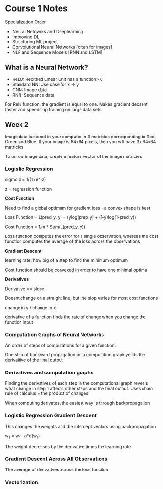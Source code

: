 # Course 1 Notes

Specialization Order

* Neural Netowrks and Deeplearning 
* Improving DL 
* Structuring ML project
* Convolutional Neural Networks [often for images]
* NLP and Sequence Models [RNN and LSTM]

## What is a Neural Network? 

* ReLU: Recitfied Linear Unit has a function> 0 
* Standard NN: Use case for x -> y 
* CNN: Image data 
* RNN: Sequence data 

For Relu function, the gradient is equal to one. Makes gradient decsent faster and speeds up training on large data sets 

## Week 2

Image data is stored in your computer in 3 matricies corresponding to Red, Green and Blue. If your image is 64x64 pixels, then you will have 3x 64x64 matricies 

To unrow image data, create a feature vector of the image matricies 

### Logistic Regression 

sigmoid = 1/(1+e^-z)

z = regression function 

**Cost Function**

Need to find a global optimum for gradient loss - a convex shape is best 

Loss Function = L(pred_y, y) = (ylog(prep_y) + (1-y)log(1-pred_y))

Cost Function = 1/m * Sum(L(pred_y, y))

Loss function computes the error for a single observation, whereas the cost function computes the average of the loss across the observations 

**Gradient Descent** 

learning rate: how big of a step to find the minimum optimum 

Cost function should be convexed in order to have one minimal optima 

**Derivatives**

Derivative == slope 

Doesnt change on a straight line, but the slop varies for most cost functions 

change in y / change in x

derivative of a function finds the rate of change when you change the function input 

### Computation Graphs of Neural Networks 

An order of steps of computations for a given function. 

One step of backward propagation on a computation graph yeilds the derivaitive of the final output 

### Derivatives and computation graphs 

Finding the derivatives of each step in the computational graph reveals what change in step 1 affects other steps and the final output. Uses chain rule of calculus = the product of changes. 

When computing derivates, the easiest way is through backpropagation 

### Logistic Regression Gradient Descent 

This changes the weights and the intercept vectors using backpropagation 

w<sub>1</sub> = w<sub>1 </sub> - a*d(w<sub>1</sub>)

The weight decreases by the derivative times the learning rate 

### Gradient Descent Across All Observations 

The average of derivatives across the loss function 

### Vectorization 





